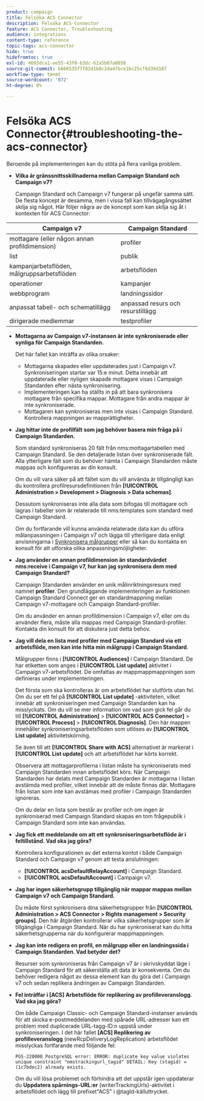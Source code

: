 ```yaml
---
product: campaign
title: Felsöka ACS Connector
description: Felsöka ACS Connector
feature: ACS Connector, Troubleshooting
audience: integrations
content-type: reference
topic-tags: acs-connector
hide: true
hidefromtoc: true
exl-id: 4693dca1-ee55-43f0-b3dc-62a5b67a8058
source-git-commit: b666535f7f82d1b8c2da4fbce1bc25cf8d39d187
workflow-type: tm+mt
source-wordcount: '872'
ht-degree: 0%

---
```


# Felsöka ACS Connector{#troubleshooting-the-acs-connector}



Beroende på implementeringen kan du stöta på flera vanliga problem.

* **Vilka är gränssnittsskillnaderna mellan Campaign Standard och Campaign v7?**

  Campaign Standard och Campaign v7 fungerar på ungefär samma sätt. De flesta koncept är desamma, men i vissa fall kan tillvägagångssättet skilja sig något. Här följer några av de koncept som kan skilja sig åt i kontexten för ACS Connector:

<table> 
 <thead> 
  <tr> 
   <th> Campaign v7<br /> </th> 
   <th> Campaign Standard<br /> </th> 
  </tr> 
 </thead> 
 <tbody> 
  <tr> 
   <td> mottagare (eller någon annan profildimension)<br /> </td> 
   <td> profiler<br /> </td> 
  </tr> 
  <tr> 
   <td> list<br /> </td> 
   <td> publik<br /> </td> 
  </tr> 
  <tr> 
   <td> kampanjarbetsflöden, målgruppsarbetsflöden<br /> </td> 
   <td> arbetsflöden<br /> </td> 
  </tr> 
  <tr> 
   <td> operationer<br /> </td> 
   <td> kampanjer<br /> </td> 
  </tr> 
  <tr> 
   <td> webbprogram<br /> </td> 
   <td> landningssidor<br /> </td> 
  </tr> 
  <tr> 
   <td> anpassat tabell- och schematillägg<br /> </td> 
   <td> anpassad resurs och resurstillägg<br /> </td> 
  </tr> 
  <tr> 
   <td> dirigerade medlemmar<br /> </td> 
   <td> testprofiler<br /> </td> 
  </tr> 
 </tbody> 
</table>

* **Mottagarna av Campaign v7-instansen är inte synkroniserade eller synliga för Campaign Standarden.**

  Det här fallet kan inträffa av olika orsaker:

   * Mottagarna skapades eller uppdaterades just i Campaign v7. Synkroniseringen startar var 15:e minut. Detta innebär att uppdaterade eller nyligen skapade mottagare visas i Campaign Standarden efter nästa synkronisering.
   * Implementeringen kan ha ställts in på att bara synkronisera mottagare från specifika mappar. Mottagare från andra mappar är inte synkroniserade.
   * Mottagaren kan synkroniseras men inte visas i Campaign Standard. Kontrollera mappningen av mapprättigheter.

* **Jag hittar inte de profilfält som jag behöver basera min fråga på i Campaign Standarden.**

  Som standard synkroniseras 20 fält från nms:mottagartabellen med Campaign Standard. Se den detaljerade listan över synkroniserade fält. Alla ytterligare fält som du behöver hämta i Campaign Standarden måste mappas och konfigureras av din konsult.

  Om du vill vara säker på att fältet som du vill använda är tillgängligt kan du kontrollera profilresursdefinitionen från **[!UICONTROL Administration > Development > Diagnosis > Data schemas]**.

  Dessutom synkroniseras inte alla data som bifogas till mottagare och lagras i tabeller som är relaterade till nms:templates som standard med Campaign Standard.

  Om du fortfarande vill kunna använda relaterade data kan du utföra målanpassningen i Campaign v7 och lägga till ytterligare data enligt anvisningarna i [Synkronisera målgrupper](../../integrations/using/synchronizing-audiences.md) eller så kan du kontakta en konsult för att utforska olika anpassningsmöjligheter.

* **Jag använder en annan profildimension än standardvärdet nms:receive i Campaign v7, hur kan jag synkronisera dem med Campaign Standard?**

  Campaign Standarden använder en unik målinriktningsresurs med namnet **profiler**. Den grundläggande implementeringen av funktionen Campaign Standard Connect ger en standardmappning mellan Campaign v7-mottagare och Campaign Standard-profiler.

  Om du använder en annan profildimension i Campaign v7, eller om du använder flera, måste alla mappas med Campaign Standard-profiler. Kontakta din konsult för att diskutera just detta behov.

* **Jag vill dela en lista med profiler med Campaign Standard via ett arbetsflöde, men kan inte hitta min målgrupp i Campaign Standard**.

  Målgrupper finns i **[!UICONTROL Audiences]** i Campaign Standard. De har etiketten som anges i **[!UICONTROL List update]** aktivitet i Campaign v7-arbetsflödet. De omfattas av mappmappmappningen som definieras under implementeringen.

  Det första som ska kontrolleras är om arbetsflödet har slutförts utan fel. Om du ser ett fel på **[!UICONTROL List update]** -aktiviteten, vilket innebär att synkroniseringen med Campaign Standarden kan ha misslyckats. Om du vill se mer information om vad som gick fel går du till **[!UICONTROL Administration]** > **[!UICONTROL ACS Connector]** > **[!UICONTROL Process]** > **[!UICONTROL Diagnosis]**. Den här mappen innehåller synkroniseringsarbetsflöden som utlöses av **[!UICONTROL List update]** aktivitetskörning.

  Se även till att **[!UICONTROL Share with ACS]** alternativet är markerat i **[!UICONTROL List update]** och att arbetsflödet har körts korrekt.

  Observera att mottagarprofilerna i listan måste ha synkroniserats med Campaign Standarden innan arbetsflödet körs. När Campaign Standarden har delats med Campaign Standarden är mottagarna i listan avstämda med profiler, vilket innebär att de måste finnas där. Mottagare från listan som inte kan avstämas med profiler i Campaign Standarden ignoreras.

  Om du delar en lista som består av profiler och om ingen är synkroniserad med Campaign Standard skapas en tom frågepublik i Campaign Standard som inte kan användas.

* **Jag fick ett meddelande om att ett synkroniseringsarbetsflöde är i feltillstånd. Vad ska jag göra?**

  Kontrollera konfigurationen av det externa kontot i både Campaign Standard och Campaign v7 genom att testa anslutningen:

   * **[!UICONTROL acsDefaultRelayAccount]** i Campaign Standard.
   * **[!UICONTROL acsDefaultAccount]** i Campaign v7.

* **Jag har ingen säkerhetsgrupp tillgänglig när mappar mappas mellan Campaign v7 och Campaign Standard.**

  Du måste först synkronisera dina säkerhetsgrupper från **[!UICONTROL Administration > ACS Connector > Rights management > Security groups]**. Den här åtgärden kontrollerar vilka säkerhetsgrupper som är tillgängliga i Campaign Standard. När du har synkroniserat kan du hitta säkerhetsgrupperna när du konfigurerar mappmappningen.

* **Jag kan inte redigera en profil, en målgrupp eller en landningssida i Campaign Standarden. Vad betyder det?**

  Resurser som synkroniseras från Campaign v7 är i skrivskyddat läge i Campaign Standard för att säkerställa att data är konsekventa. Om du behöver redigera något av dessa element kan du göra det i Campaign v7 och sedan replikera ändringen av Campaign Standarden.

* **Fel inträffar i [ACS] Arbetsflöde för replikering av profilleveranslogg. Vad ska jag göra?**

  Om både Campaign Classic- och Campaign Standard-instanser används för att skicka e-postmeddelanden med spårade URL-adresser kan ett problem med duplicerade URL-tagg-ID:n uppstå under synkroniseringen. I det här fallet **[ACS] Replikering av profilleveranslogg** (newRcpDeliveryLogReplication) arbetsflödet misslyckas fortfarande med följande fel:

  ```PGS-220000 PostgreSQL error: ERROR: duplicate key value violates unique constraint "nmstrackingurl_tagid" DETAIL: Key (stagid) = (1c7bdec2) already exists.```

  Om du vill lösa problemet och förhindra att det uppstår igen uppdaterar du **Uppdatera spårnings-URL:er** (writerTrackingUrls)-aktivitet i arbetsflödet och lägg till prefixet&quot;ACS&quot; i @tagId-källuttrycket.
